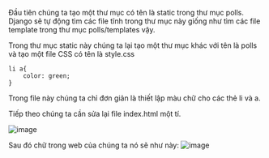 Đầu tiên chúng ta tạo một thư mục có tên là static trong thư mục polls. 
Django sẽ tự động tìm các file tĩnh trong thư mục này giống như tìm các file template trong thư mục polls/templates vậy.

Trong thư mục static này chúng ta lại tạo một thư mục khác với tên là polls và tạo một file CSS có tên là style.css
```
li a{
    color: green;
}
```
 Trong file này chúng ta chỉ đơn giản là thiết lập màu chữ cho các thẻ li và a.

Tiếp theo chúng ta cần sửa lại file index.html một tí.

![image](https://user-images.githubusercontent.com/45547213/51307471-5ff50d80-1a72-11e9-8d96-161c42696913.png)

Sau đó chữ trong web của chúng ta nó sẽ như này: 
![image](https://user-images.githubusercontent.com/45547213/51307574-a8143000-1a72-11e9-8aaf-21e4a99bf938.png)

